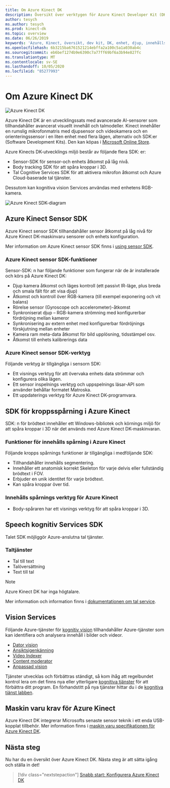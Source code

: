 ```yaml
---
title: Om Azure Kinect DK
description: Översikt över verktygen för Azure Kinect Developer Kit (DK) och integrerade tjänster.
author: tesych
ms.author: tesych
ms.prod: kinect-dk
ms.topic: overview
ms.date: 06/26/2019
keywords: 'Azure, Kinect, översikt, dev kit, DK, enhet, djup, innehålls spårning, tal, kognitiva tjänster, SDK: er, inbyggd program vara'
ms.openlocfilehash: 6b3215ba6761521214ebffa2a100c5a1a030ab4c
ms.sourcegitcommit: eb6bef1274b9e6390c7a77ff69bf6a3b94e827fc
ms.translationtype: MT
ms.contentlocale: sv-SE
ms.lasthandoff: 10/05/2020
ms.locfileid: "85277993"
---
```

# <a name="about-azure-kinect-dk"></a>Om Azure Kinect DK

 ![Azure Kinect DK](./media/index/device-image.jpg)

Azure Kinect DK är en utvecklingssats med avancerade AI-sensorer som tillhandahåller avancerat visuellt innehåll och talmodeller.  Kinect innehåller en rumslig mikrofonmatris med djupsensor och videokamera och en orienteringssensor i en liten enhet med flera lägen, alternativ och SDK:er (Software Development Kits). Den kan köpas i [Microsoft Online Store](https://www.microsoft.com/p/azure-kinect-dk/8pp5vxmd9nhq).

Azure Kinects DK-utvecklings miljö består av följande flera SDK: er:

- Sensor-SDK för sensor-och enhets åtkomst på låg nivå.
- Body tracking SDK för att spåra kroppar i 3D.
- Tal Cognitive Services SDK för att aktivera mikrofon åtkomst och Azure Cloud-baserade tal tjänster.

Dessutom kan kognitiva vision Services användas med enhetens RGB-kamera.

   ![Azure Kinect SDK-diagram](./media/quickstarts/sdk-diagram.jpg)

## <a name="azure-kinect-sensor-sdk"></a>Azure Kinect Sensor SDK

Azure Kinect sensor SDK tillhandahåller sensor åtkomst på låg nivå för Azure Kinect DK-maskinvaru sensorer och enhets konfiguration.

Mer information om Azure Kinect sensor SDK finns i [using sensor SDK](about-sensor-sdk.md).

### <a name="azure-kinect-sensor-sdk-features"></a>Azure Kinect sensor SDK-funktioner

Sensor-SDK: n har följande funktioner som fungerar när de är installerade och körs på Azure Kinect DK:

- Djup kamera åtkomst och läges kontroll (ett passivt IR-läge, plus breda och smala fält för att visa djup) 
- Åtkomst och kontroll över RGB-kamera (till exempel exponering och vit balans) 
- Rörelse sensor (Gyroscope och accelerometer)-åtkomst 
- Synkroniserat djup – RGB-kamera strömning med konfigurerbar fördröjning mellan kameror 
- Synkronisering av extern enhet med konfigurerbar fördröjnings förskjutning mellan enheter 
- Kamera ram meta-data åtkomst för bild upplösning, tidsstämpel osv. 
- Åtkomst till enhets kalibrerings data 

### <a name="azure-kinect-sensor-sdk-tools"></a>Azure Kinect sensor SDK-verktyg

Följande verktyg är tillgängliga i sensorn SDK:

- Ett visnings verktyg för att övervaka enhets data strömmar och konfigurera olika lägen.
- Ett sensor inspelnings verktyg och uppspelnings läsar-API som använder behållar formatet Matroska.
- Ett uppdaterings verktyg för Azure Kinect DK-programvara.

## <a name="azure-kinect-body-tracking-sdk"></a>SDK för kroppsspårning i Azure Kinect

SDK: n för brödtext innehåller ett Windows-bibliotek och körnings miljö för att spåra kroppar i 3D när det används med Azure Kinect DK-maskinvaran.

### <a name="azure-kinect-body-tracking-features"></a>Funktioner för innehålls spårning i Azure Kinect

Följande kropps spårnings funktioner är tillgängliga i medföljande SDK:

- Tillhandahåller innehålls segmentering.
- Innehåller ett anatomisk korrekt Skeleton för varje delvis eller fullständig brödtext i FOV.
- Erbjuder en unik identitet för varje brödtext.
- Kan spåra kroppar över tid.

### <a name="azure-kinect-body-tracking-tools"></a>Innehålls spårnings verktyg för Azure Kinect

- Body-spåraren har ett visnings verktyg för att spåra kroppar i 3D.

## <a name="speech-cognitive-services-sdk"></a>Speech kognitiv Services SDK

Talet SDK möjliggör Azure-anslutna tal tjänster.

### <a name="speech-services"></a>Taltjänster

- Tal till text
- Talöversättning
- Text till tal

>[!NOTE]
>Azure Kinect DK har inga högtalare.

Mer information och information finns i [dokumentationen om tal service](https://docs.microsoft.com/azure/cognitive-services/speech-service/).

## <a name="vision-services"></a>Vision Services

Följande Azure-tjänster för [kognitiv vision](https://azure.microsoft.com/services/cognitive-services/directory/vision/) tillhandahåller Azure-tjänster som kan identifiera och analysera innehåll i bilder och videor.

- [Dator vision](https://azure.microsoft.com/services/cognitive-services/computer-vision/)
- [Ansiktsigenkänning](https://azure.microsoft.com/services/cognitive-services/face/)
- [Video Indexer](https://azure.microsoft.com/services/media-services/video-indexer/)
- [Content moderator](https://azure.microsoft.com/services/cognitive-services/content-moderator/)
- [Anpassad vision](https://azure.microsoft.com/services/cognitive-services/custom-vision-service/)

Tjänster utvecklas och förbättras ständigt, så kom ihåg att regelbundet kontrol lera om det finns nya eller ytterligare [kognitiva tjänster](https://azure.microsoft.com/services/cognitive-services/) för att förbättra ditt program. En förhandstitt på nya tjänster hittar du i de [kognitiva tjänst labben](https://labs.cognitive.microsoft.com/).

## <a name="azure-kinect-hardware-requirements"></a>Maskin varu krav för Azure Kinect

Azure Kinect DK integrerar Microsofts senaste sensor teknik i ett enda USB-kopplat tillbehör. Mer information finns i [maskin varu specifikationen för Azure Kinect DK](hardware-specification.md).

## <a name="next-steps"></a>Nästa steg

Nu har du en översikt över Azure Kinect DK. Nästa steg är att sätta igång och ställa in det!

> [!div class="nextstepaction"]
>[Snabb start: Konfigurera Azure Kinect DK](set-up-azure-kinect-dk.md)
